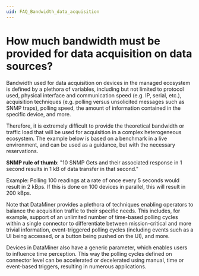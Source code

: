 ```yaml
---
uid: FAQ_Bandwidth_data_acquisition
---
```


# How much bandwidth must be provided for data acquisition on data sources?

Bandwidth used for data acquisition on devices in the managed ecosystem is defined by a plethora of variables, including but not limited to protocol used, physical interface and communication speed (e.g. IP, serial, etc.), acquisition techniques (e.g. polling versus unsolicited messages such as SNMP traps), polling speed, the amount of information contained in the specific device, and more.

Therefore, it is extremely difficult to provide the theoretical bandwidth or traffic load that will be used for acquisition in a complex heterogeneous ecosystem. The example below is based on a benchmark in a live environment, and can be used as a guidance, but with the necessary reservations.

**SNMP rule of thumb**: "10 SNMP Gets and their associated response in 1 second results in 1 kB of data transfer in that second."

Example: Polling 100 readings at a rate of once every 5 seconds would result in 2 kBps. If this is done on 100 devices in parallel, this will result in 200 kBps.

Note that DataMiner provides a plethora of techniques enabling operators to balance the acquisition traffic to their specific needs. This includes, for example, support of an unlimited number of time-based polling cycles within a single connector to differentiate between mission-critical and more trivial information, event-triggered polling cycles (including events such as a UI being accessed, or a button being pushed on the UI), and more.

Devices in DataMiner also have a generic parameter, which enables users to influence time perception. This way the polling cycles defined on connector level can be accelerated or decelerated using manual, time or event-based triggers, resulting in numerous applications.
